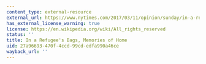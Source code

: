 ```yaml
---
content_type: external-resource
external_url: https://www.nytimes.com/2017/03/11/opinion/sunday/in-a-refugees-bags-memories-of-home.html?ref=opinion
has_external_license_warning: true
license: https://en.wikipedia.org/wiki/All_rights_reserved
status: ''
title: In a Refugee's Bags, Memories of Home
uid: 27a96693-470f-4ccd-99cd-edfa990a46ce
wayback_url: ''
---
```

